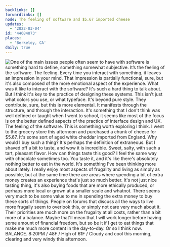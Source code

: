 ```yaml
---
backlinks: []
forwardlinks: []
node: The feeling of software and $5.67 imported cheese
updates:
  - '2022-03-04'
id: '44684873'
places:
  - 'Berkeley, CA'
daily: true
---
```

![One of the main issues people often seem to have with software is something hard to define, something somewhat subjective. It’s the feeling of the software. The *feeling.* Every time you interact with something, it leaves an impression in your mind. That impression is partially functional, sure, but it's also composed of the more emotional aspect of the experience. What was it like to interact with the software? It's such a hard thing to talk about. But I think it's key to the practice of designing these systems. This isn't just what colors you use, or what typeface. It's beyond pure style. They contribute, sure, but this is more elemental. It manifests through the structure, and through the interaction. It's something that I don't think was well defined or taught when I went to school, it seems like most of the focus is on the better defined aspects of the practice of interface design and UX. The *feeling* of the software. This is something worth exploring I think. I went to the grocery store this afternoon and purchased a chunk of cheese for $5.67. It's some sort of aged white cheddar imported from England. Why would I buy such a thing? It's perhaps the definition of extraneous. But I shaved off a bit to taste, and wow it is incredible. Sweet, salty, with such a tart, pleasant flavor. How can things taste this good? I feel the same way with chocolate sometimes too. You taste it, and it's like there's absolutely nothing better to eat in the world. It's something I've been thinking more about lately. I really enjoy most aspects of frugality and living as simply as possible, but at the same time there are areas where spending a bit of extra money creates an experience that's just so much better. It's not just nice tasting thing, it's also buying foods that are more ethically produced, or perhaps more local or grown at a smaller scale and whatnot. There seems very much to be some value to me in spending the extra money to buy these sorts of things. People on forums that discuss all the ways to live more frugally seem to overlook this, or simply not care very much about it. Their priorities are much more on the frugality at all costs, rather than a bit more of a balance. Maybe that'll mean that I will work longer before having some amount of financial freedom, but so be it if I get to eat things that make me much more content in the day-to-day. Or so I think now. BALANCE. 8:20PM / 48F / High of 61F / Cloudy and cool this morning, clearing and very windy this afternoon.](images/44684873/XblIJTnBNq-daily.webp "")
